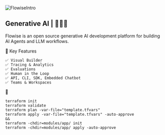 ![FlowiseIntro](https://github.com/user-attachments/assets/33b6d277-b66e-446e-a763-6eed4b4de7dc)


## Generative AI | 🚀🚀🚀
Flowise is an open source generative AI development platform for building AI Agents and LLM workflows.


🧱  Key Features
```
✅ Visual Builder
✅ Tracing & Analytics 
✅ Evaluations
✅ Human in the Loop
✅ API, CLI, SDK, Embedded Chatbot
✅ Teams & Workspaces
```

🚀 
```
terraform init
terraform validate
terraform plan -var-file="template.tfvars"
terraform apply -var-file="template.tfvars" -auto-approve
&&
terraform -chdir=modules/app/ init
terraform -chdir=modules/app/ apply -auto-approve
```




